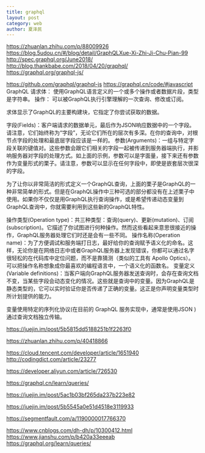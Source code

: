 ```yaml
---
title: graphql
layout: post
category: web
author: 夏泽民
---
```

https://zhuanlan.zhihu.com/p/88009926
https://blog.5udou.cn/#/blog/detail/GraphQLXue-Xi-Zhi-Ji-Chu-Pian-99
http://spec.graphql.org/June2018/
http://blog.thankbabe.com/2018/04/20/graphql/
https://graphql.org/graphql-js/
<!-- more -->
https://github.com/graphql/graphql-js
https://graphql.cn/code/#javascript
GraphQL 请求体： 使用GraphQL语言定义的一个或多个操作或者数据片段，类型是字符串。
操作： 可以被GraphQL执行引擎理解的一次查询、修改或订阅。

求体显示了GraphQL的主要构建块，它指定了你尝试获取的数据。

字段(Fields)：客户端请求的数据单元，最后作为JSON响应数据中的一个字段。请注意，它们始终称为“字段”，无论它们所在的层次有多深。在你的查询中，对根节点字段的处理和最底层字段应该是一样的。
参数(Arguments)：一组与特定字段关联的键值对。这些参数会跟它们相关的字段一起被传递到服务器端执行，并影响服务器对字段的处理方式。如上面的示例，参数可以是字面量，接下来还有参数作为变量形式的栗子。请注意，参数可以显示在任何字段中，即使是嵌套层次很深的字段。

为了让你以非常简洁的形式定义一个GraphQL查询，上面的栗子是GraphQL的一种非常简单的形式。但是在GraphQL操作中三种可选的部分都没有在上述栗子中使用。如果你不仅仅是用GraphQL执行查询操作，或是希望传递动态变量到GraphQL查询中，你就需要利用到这些新的GraphQL特性。

操作类型(Operation type)：共三种类型：查询(query)、更新(mutation)、订阅(subscription)。它描述了你试图进行何种操作。然而这些看起来意思很接近的操作，GraphQL服务器处理它们时还是会有一些不同。
操作名称(Operation name)：为了方便调试和服务端打日志，最好给你的查询赋予语义化的命名。这样，无论你是在网络日志中或者GraphQL服务器上发现错误，你都可以通过名字很轻松的在代码库中定位问题，而不是靠猜测（类似的工具有 Apollo Optics）。可以把操作名称想象成你最喜欢的编程语言中，一个语义化的函数名。
变量定义(Variable definitions)：当客户端向GraphQL服务器发送查询时，会存在查询文档不变，当某些字段会动态变化的情况。这些就是查询中的变量。因为GraphQL是静态类型的，它可以实时验证你是否传递了正确的变量。这正是你声明变量类型时所计划提供的能力。

变量使用特定的序列化协议(在目前的 GraphQL 服务实现中，通常是使用JSON )通过查询文档独立传输。


https://juejin.im/post/5b5815dd5188251b1f2263f0

https://zhuanlan.zhihu.com/p/40418866

https://cloud.tencent.com/developer/article/1651940
http://codingdict.com/article/23277

https://developer.aliyun.com/article/726530

https://graphql.cn/learn/queries/

https://juejin.im/post/5ac1b03bf265da237b223e82

https://juejin.im/post/5b5545a0e51d4518e3119933

https://segmentfault.com/a/1190000017766370

https://www.cnblogs.com/dh-dh/p/10300412.html
https://www.jianshu.com/p/b420a33eeeab
https://graphql.org/learn/queries/
